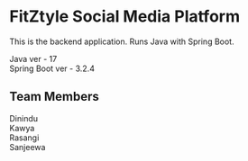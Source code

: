 # FitZtyle Social Media Platform

This is the backend application. Runs Java with Spring Boot.

Java ver - 17</br>
Spring Boot ver - 3.2.4

## Team Members

Dinindu</br>
Kawya</br>
Rasangi</br>
Sanjeewa
